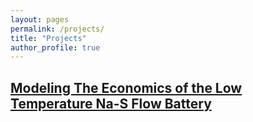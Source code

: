 ```yaml
---
layout: pages
permalink: /projects/
title: "Projects"
author_profile: true
---
```


## __[Modeling The Economics of the Low Temperature Na-S Flow Battery](https://www.apam.columbia.edu)__
